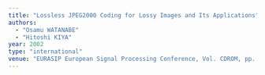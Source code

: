 ```yaml
---
title: "Lossless JPEG2000 Coding for Lossy Images and Its Applications"
authors:
  - "Osamu WATANABE"
  - "Hitoshi KIYA"
year: 2002
type: "international"
venue: "EURASIP European Signal Processing Conference, Vol. CDROM, pp. P-302, Toulouse, France, 2002-09-01."
---
```

